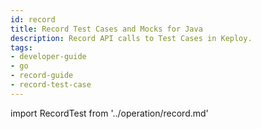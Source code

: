 ```yaml
---
id: record
title: Record Test Cases and Mocks for Java
description: Record API calls to Test Cases in Keploy.
tags:
- developer-guide
- go
- record-guide
- record-test-case
---
```



import RecordTest from '../operation/record.md'

<RecordTest/>